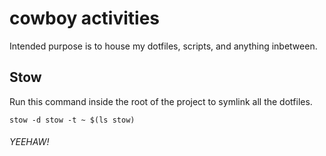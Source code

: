 # cowboy activities

Intended purpose is to house my dotfiles, scripts, and anything inbetween.

## Stow

Run this command inside the root of the project to symlink all the dotfiles.

```
stow -d stow -t ~ $(ls stow)
```

###### YEEHAW!
